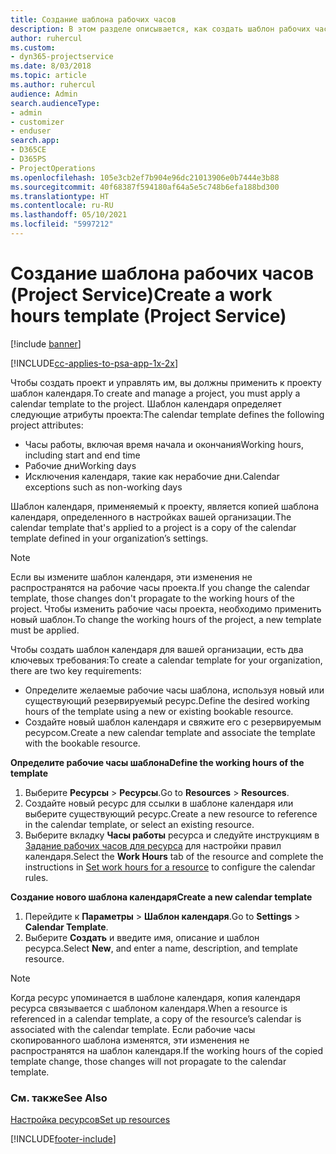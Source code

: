 ```yaml
---
title: Создание шаблона рабочих часов
description: В этом разделе описывается, как создать шаблон рабочих часов в Project Service.
author: ruhercul
ms.custom:
- dyn365-projectservice
ms.date: 8/03/2018
ms.topic: article
ms.author: ruhercul
audience: Admin
search.audienceType:
- admin
- customizer
- enduser
search.app:
- D365CE
- D365PS
- ProjectOperations
ms.openlocfilehash: 105e3cb2ef7b904e96dc21013906e0b7444e3b88
ms.sourcegitcommit: 40f68387f594180af64a5e5c748b6efa188bd300
ms.translationtype: HT
ms.contentlocale: ru-RU
ms.lasthandoff: 05/10/2021
ms.locfileid: "5997212"
---
```

# <a name="create-a-work-hours-template-project-service"></a><span data-ttu-id="513d3-103">Создание шаблона рабочих часов (Project Service)</span><span class="sxs-lookup"><span data-stu-id="513d3-103">Create a work hours template (Project Service)</span></span>

[!include [banner](../includes/psa-now-project-operations.md)]

[!INCLUDE[cc-applies-to-psa-app-1x-2x](../includes/cc-applies-to-psa-app-3x.md)]

<span data-ttu-id="513d3-104">Чтобы создать проект и управлять им, вы должны применить к проекту шаблон календаря.</span><span class="sxs-lookup"><span data-stu-id="513d3-104">To create and manage a project, you must apply a calendar template to the project.</span></span> <span data-ttu-id="513d3-105">Шаблон календаря определяет следующие атрибуты проекта:</span><span class="sxs-lookup"><span data-stu-id="513d3-105">The calendar template defines the following project attributes:</span></span>

- <span data-ttu-id="513d3-106">Часы работы, включая время начала и окончания</span><span class="sxs-lookup"><span data-stu-id="513d3-106">Working hours, including start and end time</span></span>
- <span data-ttu-id="513d3-107">Рабочие дни</span><span class="sxs-lookup"><span data-stu-id="513d3-107">Working days</span></span>
- <span data-ttu-id="513d3-108">Исключения календаря, такие как нерабочие дни.</span><span class="sxs-lookup"><span data-stu-id="513d3-108">Calendar exceptions such as non-working days</span></span>

<span data-ttu-id="513d3-109">Шаблон календаря, применяемый к проекту, является копией шаблона календаря, определенного в настройках вашей организации.</span><span class="sxs-lookup"><span data-stu-id="513d3-109">The calendar template that's applied to a project is a copy of the calendar template defined in your organization’s settings.</span></span>

> [!NOTE]
> <span data-ttu-id="513d3-110">Если вы измените шаблон календаря, эти изменения не распространятся на рабочие часы проекта.</span><span class="sxs-lookup"><span data-stu-id="513d3-110">If you change the calendar template, those changes don't propagate to the working hours of the project.</span></span> <span data-ttu-id="513d3-111">Чтобы изменить рабочие часы проекта, необходимо применить новый шаблон.</span><span class="sxs-lookup"><span data-stu-id="513d3-111">To change the working hours of the project, a new template must be applied.</span></span>

<span data-ttu-id="513d3-112">Чтобы создать шаблон календаря для вашей организации, есть два ключевых требования:</span><span class="sxs-lookup"><span data-stu-id="513d3-112">To create a calendar template for your organization, there are two key requirements:</span></span>

- <span data-ttu-id="513d3-113">Определите желаемые рабочие часы шаблона, используя новый или существующий резервируемый ресурс.</span><span class="sxs-lookup"><span data-stu-id="513d3-113">Define the desired working hours of the template using a new or existing bookable resource.</span></span>
- <span data-ttu-id="513d3-114">Создайте новый шаблон календаря и свяжите его с резервируемым ресурсом.</span><span class="sxs-lookup"><span data-stu-id="513d3-114">Create a new calendar template and associate the template with the bookable resource.</span></span>

<span data-ttu-id="513d3-115">**Определите рабочие часы шаблона**</span><span class="sxs-lookup"><span data-stu-id="513d3-115">**Define the working hours of the template**</span></span>

1. <span data-ttu-id="513d3-116">Выберите **Ресурсы** \> **Ресурсы**.</span><span class="sxs-lookup"><span data-stu-id="513d3-116">Go to **Resources** \> **Resources**.</span></span>
2. <span data-ttu-id="513d3-117">Создайте новый ресурс для ссылки в шаблоне календаря или выберите существующий ресурс.</span><span class="sxs-lookup"><span data-stu-id="513d3-117">Create a new resource to reference in the calendar template, or select an existing resource.</span></span>
3. <span data-ttu-id="513d3-118">Выберите вкладку **Часы работы** ресурса и следуйте инструкциям в [Задание рабочих часов для ресурса](/dynamics365/field-service/set-work-hours-resource.md) для настройки правил календаря.</span><span class="sxs-lookup"><span data-stu-id="513d3-118">Select the **Work Hours** tab of the resource and complete the instructions in [Set work hours for a resource](/dynamics365/field-service/set-work-hours-resource.md) to configure the calendar rules.</span></span>

<span data-ttu-id="513d3-119">**Создание нового шаблона календаря**</span><span class="sxs-lookup"><span data-stu-id="513d3-119">**Create a new calendar template**</span></span>

1. <span data-ttu-id="513d3-120">Перейдите к **Параметры** \> **Шаблон календаря**.</span><span class="sxs-lookup"><span data-stu-id="513d3-120">Go to **Settings** \> **Calendar Template**.</span></span>
2. <span data-ttu-id="513d3-121">Выберите **Создать** и введите имя, описание и шаблон ресурса.</span><span class="sxs-lookup"><span data-stu-id="513d3-121">Select **New**, and enter a name, description, and template resource.</span></span>


> [!NOTE]
> <span data-ttu-id="513d3-122">Когда ресурс упоминается в шаблоне календаря, копия календаря ресурса связывается с шаблоном календаря.</span><span class="sxs-lookup"><span data-stu-id="513d3-122">When a resource is referenced in a calendar template, a copy of the resource’s calendar is associated with the calendar template.</span></span> <span data-ttu-id="513d3-123">Если рабочие часы скопированного шаблона изменятся, эти изменения не распространятся на шаблон календаря.</span><span class="sxs-lookup"><span data-stu-id="513d3-123">If the working hours of the copied template change, those changes will not propagate to the calendar template.</span></span>


### <a name="see-also"></a><span data-ttu-id="513d3-124">См. также</span><span class="sxs-lookup"><span data-stu-id="513d3-124">See Also</span></span>  
 [<span data-ttu-id="513d3-125">Настройка ресурсов</span><span class="sxs-lookup"><span data-stu-id="513d3-125">Set up resources</span></span>](../psa/set-up-resources.md)


[!INCLUDE[footer-include](../includes/footer-banner.md)]
